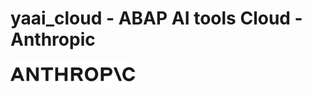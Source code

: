 # yaai_cloud - ABAP AI tools Cloud - Anthropic

<p>
  <img src="../images/anthropic_logo.svg" alt="Anthropic Logo" width="200px">
</p>